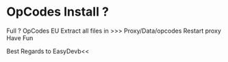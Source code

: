 # OpCodes Install ? 

Full ? OpCodes EU
Extract all files in >>> Proxy/Data/opcodes
Restart proxy
Have Fun

Best Regards to EasyDevb<<

